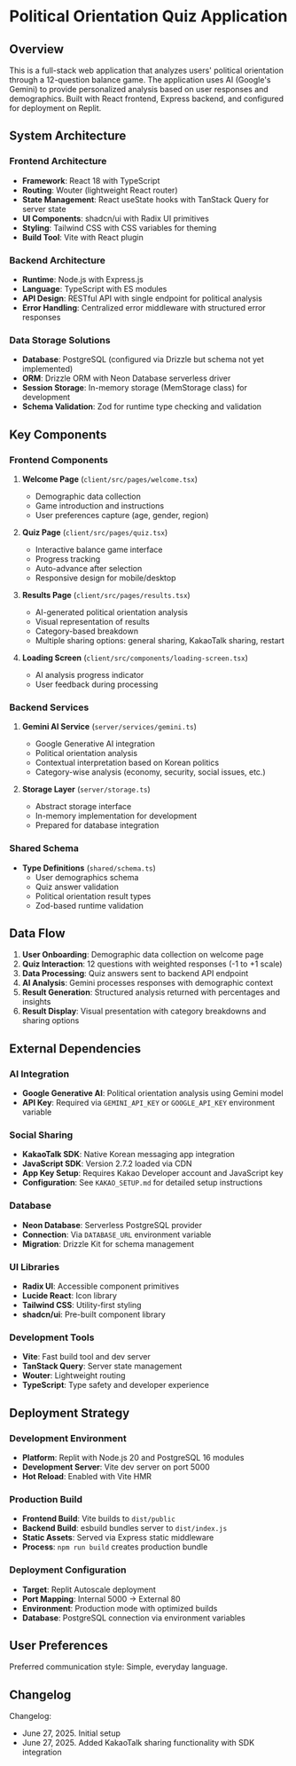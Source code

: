 # Political Orientation Quiz Application

## Overview

This is a full-stack web application that analyzes users' political orientation through a 12-question balance game. The application uses AI (Google's Gemini) to provide personalized analysis based on user responses and demographics. Built with React frontend, Express backend, and configured for deployment on Replit.

## System Architecture

### Frontend Architecture
- **Framework**: React 18 with TypeScript
- **Routing**: Wouter (lightweight React router)
- **State Management**: React useState hooks with TanStack Query for server state
- **UI Components**: shadcn/ui with Radix UI primitives
- **Styling**: Tailwind CSS with CSS variables for theming
- **Build Tool**: Vite with React plugin

### Backend Architecture
- **Runtime**: Node.js with Express.js
- **Language**: TypeScript with ES modules
- **API Design**: RESTful API with single endpoint for political analysis
- **Error Handling**: Centralized error middleware with structured error responses

### Data Storage Solutions
- **Database**: PostgreSQL (configured via Drizzle but schema not yet implemented)
- **ORM**: Drizzle ORM with Neon Database serverless driver
- **Session Storage**: In-memory storage (MemStorage class) for development
- **Schema Validation**: Zod for runtime type checking and validation

## Key Components

### Frontend Components
1. **Welcome Page** (`client/src/pages/welcome.tsx`)
   - Demographic data collection
   - Game introduction and instructions
   - User preferences capture (age, gender, region)

2. **Quiz Page** (`client/src/pages/quiz.tsx`)
   - Interactive balance game interface
   - Progress tracking
   - Auto-advance after selection
   - Responsive design for mobile/desktop

3. **Results Page** (`client/src/pages/results.tsx`)
   - AI-generated political orientation analysis
   - Visual representation of results
   - Category-based breakdown
   - Multiple sharing options: general sharing, KakaoTalk sharing, restart

4. **Loading Screen** (`client/src/components/loading-screen.tsx`)
   - AI analysis progress indicator
   - User feedback during processing

### Backend Services
1. **Gemini AI Service** (`server/services/gemini.ts`)
   - Google Generative AI integration
   - Political orientation analysis
   - Contextual interpretation based on Korean politics
   - Category-wise analysis (economy, security, social issues, etc.)

2. **Storage Layer** (`server/storage.ts`)
   - Abstract storage interface
   - In-memory implementation for development
   - Prepared for database integration

### Shared Schema
- **Type Definitions** (`shared/schema.ts`)
  - User demographics schema
  - Quiz answer validation
  - Political orientation result types
  - Zod-based runtime validation

## Data Flow

1. **User Onboarding**: Demographic data collection on welcome page
2. **Quiz Interaction**: 12 questions with weighted responses (-1 to +1 scale)
3. **Data Processing**: Quiz answers sent to backend API endpoint
4. **AI Analysis**: Gemini processes responses with demographic context
5. **Result Generation**: Structured analysis returned with percentages and insights
6. **Result Display**: Visual presentation with category breakdowns and sharing options

## External Dependencies

### AI Integration
- **Google Generative AI**: Political orientation analysis using Gemini model
- **API Key**: Required via `GEMINI_API_KEY` or `GOOGLE_API_KEY` environment variable

### Social Sharing
- **KakaoTalk SDK**: Native Korean messaging app integration
- **JavaScript SDK**: Version 2.7.2 loaded via CDN
- **App Key Setup**: Requires Kakao Developer account and JavaScript key
- **Configuration**: See `KAKAO_SETUP.md` for detailed setup instructions

### Database
- **Neon Database**: Serverless PostgreSQL provider
- **Connection**: Via `DATABASE_URL` environment variable
- **Migration**: Drizzle Kit for schema management

### UI Libraries
- **Radix UI**: Accessible component primitives
- **Lucide React**: Icon library
- **Tailwind CSS**: Utility-first styling
- **shadcn/ui**: Pre-built component library

### Development Tools
- **Vite**: Fast build tool and dev server
- **TanStack Query**: Server state management
- **Wouter**: Lightweight routing
- **TypeScript**: Type safety and developer experience

## Deployment Strategy

### Development Environment
- **Platform**: Replit with Node.js 20 and PostgreSQL 16 modules
- **Development Server**: Vite dev server on port 5000
- **Hot Reload**: Enabled with Vite HMR

### Production Build
- **Frontend Build**: Vite builds to `dist/public`
- **Backend Build**: esbuild bundles server to `dist/index.js`
- **Static Assets**: Served via Express static middleware
- **Process**: `npm run build` creates production bundle

### Deployment Configuration
- **Target**: Replit Autoscale deployment
- **Port Mapping**: Internal 5000 → External 80
- **Environment**: Production mode with optimized builds
- **Database**: PostgreSQL connection via environment variables

## User Preferences

Preferred communication style: Simple, everyday language.

## Changelog

Changelog:
- June 27, 2025. Initial setup
- June 27, 2025. Added KakaoTalk sharing functionality with SDK integration